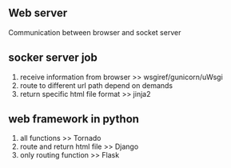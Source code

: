 ## Web server
Communication between browser and socket server

## socker server job
1. receive information from browser >> wsgiref/gunicorn/uWsgi
2. route to different url path depend on demands
3. return specific html file format >> jinja2

## web framework in python 
1. all functions >> Tornado
2. route and return html file >> Django
3. only routing function >> Flask

